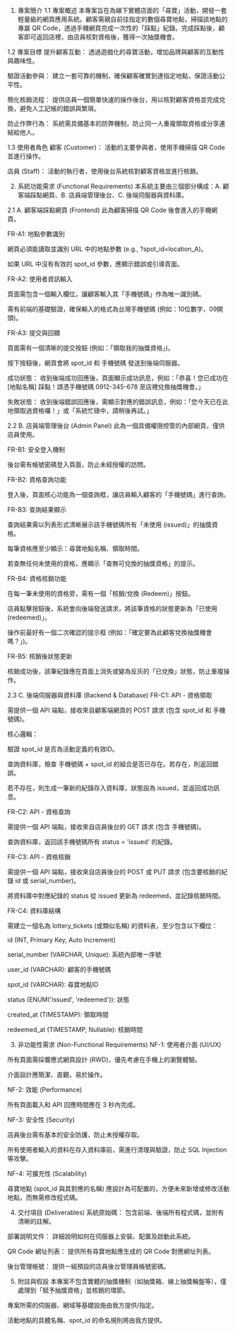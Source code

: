 1. 專案簡介
1.1 專案概述
本專案旨在為線下實體店面的「尋寶」活動，開發一套輕量級的網頁應用系統。顧客需親自前往指定的數個尋寶地點，掃描該地點的專屬 QR Code，透過手機網頁完成一次性的「踩點」紀錄。完成踩點後，顧客即可返回店裡，由店員核對資格後，獲得一次抽獎機會。

1.2 專案目標
提升顧客互動： 透過遊戲化的尋寶活動，增加品牌與顧客的互動性與趣味性。

驗證活動參與： 建立一套可靠的機制，確保顧客確實到達指定地點，保證活動公平性。

簡化核銷流程： 提供店員一個簡單快速的操作後台，用以核對顧客資格並完成兌換，避免人工記帳的錯誤與繁瑣。

防止作弊行為： 系統需具備基本的防弊機制，防止同一人重複領取資格或分享連結給他人。

1.3 使用者角色
顧客 (Customer)： 活動的主要參與者，使用手機掃描 QR Code 並進行操作。

店員 (Staff)： 活動的執行者，使用後台系統核對顧客資格並進行核銷。

2. 系統功能需求 (Functional Requirements)
本系統主要由三個部分構成：A. 顧客端踩點網頁、B. 店員端管理後台、C. 後端伺服器與資料庫。

2.1 A. 顧客端踩點網頁 (Frontend)
此為顧客掃描 QR Code 後會進入的手機網頁。

FR-A1: 地點參數識別

網頁必須能讀取並識別 URL 中的地點參數 (e.g., ?spot_id=location_A)。

如果 URL 中沒有有效的 spot_id 參數，應顯示錯誤或引導頁面。

FR-A2: 使用者資訊輸入

頁面需包含一個輸入欄位，讓顧客輸入其「手機號碼」作為唯一識別碼。

需有前端的基礎驗證，確保輸入的格式為台灣手機號碼 (例如：10位數字，09開頭)。

FR-A3: 提交與回饋

頁面需有一個清晰的提交按鈕 (例如：「領取我的抽獎資格」)。

按下按鈕後，網頁會將 spot_id 和 手機號碼 發送到後端伺服器。

成功狀態： 收到後端成功回應後，頁面顯示成功訊息，例如：「恭喜！您已成功在 [地點名稱] 踩點！請憑手機號碼 0912-345-678 至店裡兌換抽獎機會。」

失敗狀態： 收到後端錯誤回應後，需顯示對應的錯誤訊息，例如：「您今天已在此地領取過資格囉！」或「系統忙碌中，請稍後再試。」

2.2 B. 店員端管理後台 (Admin Panel)
此為一個具備權限控管的內部網頁，僅供店員使用。

FR-B1: 安全登入機制

後台需有帳號密碼登入頁面，防止未經授權的訪問。

FR-B2: 資格查詢功能

登入後，頁面核心功能為一個查詢框，讓店員輸入顧客的「手機號碼」進行查詢。

FR-B3: 查詢結果顯示

查詢結果需以列表形式清晰展示該手機號碼所有「未使用 (issued)」的抽獎資格。

每筆資格應至少顯示：尋寶地點名稱、領取時間。

若查無任何未使用的資格，應顯示「查無可兌換的抽獎資格」的提示。

FR-B4: 資格核銷功能

在每一筆未使用的資格旁，需有一個「核銷/兌換 (Redeem)」按鈕。

店員點擊按鈕後，系統會向後端發送請求，將該筆資格的狀態更新為「已使用 (redeemed)」。

操作前最好有一個二次確認的提示框 (例如：「確定要為此顧客兌換抽獎機會嗎？」)。

FR-B5: 核銷後狀態更新

核銷成功後，該筆紀錄應在頁面上消失或變為反灰的「已兌換」狀態，防止重複操作。

2.3 C. 後端伺服器與資料庫 (Backend & Database)
FR-C1: API - 資格領取

需提供一個 API 端點，接收來自顧客端網頁的 POST 請求 (包含 spot_id 和 手機號碼)。

核心邏輯：

驗證 spot_id 是否為活動定義的有效ID。

查詢資料庫，檢查 手機號碼 + spot_id 的組合是否已存在。若存在，則返回錯誤。

若不存在，則生成一筆新的紀錄存入資料庫，狀態設為 issued，並返回成功訊息。

FR-C2: API - 資格查詢

需提供一個 API 端點，接收來自店員後台的 GET 請求 (包含 手機號碼)。

查詢資料庫，返回該手機號碼所有 status = 'issued' 的紀錄。

FR-C3: API - 資格核銷

需提供一個 API 端點，接收來自店員後台的 POST 或 PUT 請求 (包含要核銷的紀錄 id 或 serial_number)。

將資料庫中對應紀錄的 status 從 issued 更新為 redeemed，並記錄核銷時間。

FR-C4: 資料庫結構

需建立一個名為 lottery_tickets (或類似名稱) 的資料表，至少包含以下欄位：

id (INT, Primary Key, Auto Increment)

serial_number (VARCHAR, Unique): 系統內部唯一序號

user_id (VARCHAR): 顧客的手機號碼

spot_id (VARCHAR): 尋寶地點ID

status (ENUM('issued', 'redeemed')): 狀態

created_at (TIMESTAMP): 領取時間

redeemed_at (TIMESTAMP, Nullable): 核銷時間

3. 非功能性需求 (Non-Functional Requirements)
NF-1: 使用者介面 (UI/UX)

所有頁面需採響應式網頁設計 (RWD)，優先考慮在手機上的瀏覽體驗。

介面設計應簡潔、直觀，易於操作。

NF-2: 效能 (Performance)

所有頁面載入和 API 回應時間應在 3 秒內完成。

NF-3: 安全性 (Security)

店員後台需有基本的安全防護，防止未授權存取。

所有使用者輸入的資料在存入資料庫前，需進行清理與驗證，防止 SQL Injection 等攻擊。

NF-4: 可擴充性 (Scalability)

尋寶地點 (spot_id 與其對應的名稱) 應設計為可配置的，方便未來新增或修改活動地點，而無需修改程式碼。

4. 交付項目 (Deliverables)
系統原始碼： 包含前端、後端所有程式碼，並附有清晰的註解。

部署說明文件： 詳細說明如何在伺服器上安裝、配置及啟動此系統。

QR Code 網址列表： 提供所有尋寶地點應生成的 QR Code 對應網址列表。

後台管理帳號： 提供一組預設的店員後台管理員帳號密碼。

5. 附註與假設
本專案不包含實體的抽獎機制（如抽獎箱、線上抽獎輪盤等），僅處理到「賦予抽獎資格」並核銷的環節。

專案所需的伺服器、網域等基礎設施由我方提供/指定。

活動地點的具體名稱、spot_id 的命名規則將由我方提供。
